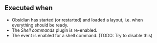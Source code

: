 ## Executed when
- Obsidian has started (or restarted) and loaded a layout, i.e. when everything should be ready.
- The *Shell commands* plugin is re-enabled.
- The event is enabled for a shell command. (TODO: Try to disable this)